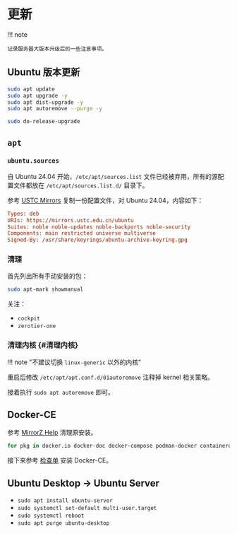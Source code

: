 # 更新

!!! note

    记录服务器大版本升级后的一些注意事项。

## Ubuntu 版本更新

```bash
sudo apt update
sudo apt upgrade -y
sudo apt dist-upgrade -y
sudo apt autoremove --purge -y
```

```bash
sudo do-release-upgrade
```

## `apt`

### `ubuntu.sources`

自 Ubuntu 24.04 开始，`/etc/apt/sources.list` 文件已经被弃用，所有的源配置文件都放在 `/etc/apt/sources.list.d/` 目录下。

参考 [USTC Mirrors](https://mirrors.ustc.edu.cn/help/ubuntu.html#_7) 复制一份配置文件，对 Ubuntu 24.04，内容如下：

```ini title="/etc/apt/sources.list.d/ubuntu.sources"
Types: deb
URIs: https://mirrors.ustc.edu.cn/ubuntu
Suites: noble noble-updates noble-backports noble-security
Components: main restricted universe multiverse
Signed-By: /usr/share/keyrings/ubuntu-archive-keyring.gpg
```

### 清理

首先列出所有手动安装的包：

```bash
sudo apt-mark showmanual
```

关注：

-   `cockpit`
-   `zerotier-one`

### 清理内核 {#清理内核}

!!! note "不建议切换 `linux-generic` 以外的内核"

重启后修改 `/etc/apt/apt.conf.d/01autoremove` 注释掉 kernel 相关策略。

接着执行 `sudo apt autoremove` 即可。

## Docker-CE

参考 [MirrorZ Help](https://help.mirrorz.org/docker-ce/) 清理原安装。

```bash
for pkg in docker.io docker-doc docker-compose podman-docker containerd runc; do sudo apt-get remove $pkg; done
```

接下来参考 [检查单](/lab/admin/checklist/#docker) 安装 Docker-CE。

## Ubuntu Desktop -> Ubuntu Server

-   `sudo apt install ubuntu-server`
-   `sudo systemctl set-default multi-user.target`
-   `sudo systemctl reboot`
-   `sudo apt purge ubuntu-desktop`
